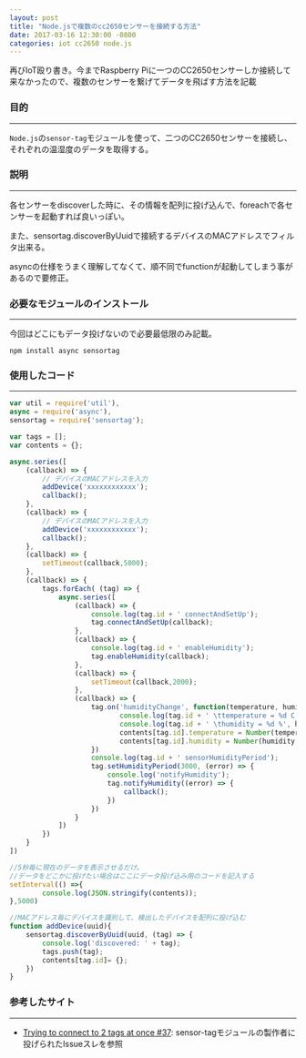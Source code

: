 ```yaml
---
layout: post
title: "Node.jsで複数のcc2650センサーを接続する方法"
date: 2017-03-16 12:30:00 -0800
categories: iot cc2650 node.js
---
```


再びIoT殴り書き。今までRaspberry Piに一つのCC2650センサーしか接続して来なかったので、複数のセンサーを繋げてデータを飛ばす方法を記載

### 目的

---

`Node.js`の`sensor-tag`モジュールを使って、二つのCC2650センサーを接続し、それぞれの温湿度のデータを取得する。<br>

### 説明

---

各センサーをdiscoverした時に、その情報を配列に投げ込んで、foreachで各センサーを起動すれば良いっぽい。

また、sensortag.discoverByUuidで接続するデバイスのMACアドレスでフィルタ出来る。

asyncの仕様をうまく理解してなくて、順不同でfunctionが起動してしまう事があるので要修正。


### 必要なモジュールのインストール

---

今回はどこにもデータ投げないので必要最低限のみ記載。

`npm install async sensortag`

### 使用したコード

---

```js
var util = require('util'),
async = require('async'),
sensortag = require('sensortag');

var tags = [];
var contents = {};

async.series([
    (callback) => {
    	// デバイスのMACアドレスを入力
        addDevice('xxxxxxxxxxxx');
        callback();
    },
    (callback) => {
    	// デバイスのMACアドレスを入力
        addDevice('xxxxxxxxxxxx');
        callback();
    },
    (callback) => {
        setTimeout(callback,5000);
    },
    (callback) => {
        tags.forEach( (tag) => {
            async.series([
                (callback) => {
                    console.log(tag.id + ' connectAndSetUp'); 
                    tag.connectAndSetUp(callback);
                },
                (callback) => {
                    console.log(tag.id + ' enableHumidity');
                    tag.enableHumidity(callback);
                },
                (callback) => {
                    setTimeout(callback,2000);
                },
                (callback) => {
                    tag.on('humidityChange', function(temperature, humidity){
                           console.log(tag.id + ' \ttemperature = %d C', temperature.toFixed(1));
                           console.log(tag.id + ' \thumidity = %d %', humidity.toFixed(1));
                           contents[tag.id].temperature = Number(temperature.toFixed(1));
                           contents[tag.id].humidity = Number(humidity.toFixed(1));
                    })
                    console.log(tag.id + ' sensorHumidityPeriod');
                    tag.setHumidityPeriod(3000, (error) => {
                        console.log('notifyHumidity');
                        tag.notifyHumidity((error) => {
                            callback();
                        })
                    })
                }
            ])
        })
    }
])

//5秒毎に現在のデータを表示させるだけ。
//データをどこかに投げたい場合はここにデータ投げ込み用のコードを記入する
setInterval(() =>{
        console.log(JSON.stringify(contents));
},5000)

//MACアドレス毎にデバイスを識別して、検出したデバイスを配列に投げ込む
function addDevice(uuid){
    sensortag.discoverByUuid(uuid, (tag) => {
        console.log('discovered: ' + tag);
        tags.push(tag);
        contents[tag.id]= {};
    })
}
```

### 参考したサイト

---

- [Trying to connect to 2 tags at once #37][sensor-tag-issues]: sensor-tagモジュールの製作者に投げられたIssueスレを参照

[sensor-tag-issues]:https://github.com/sandeepmistry/node-sensortag/issues/37

